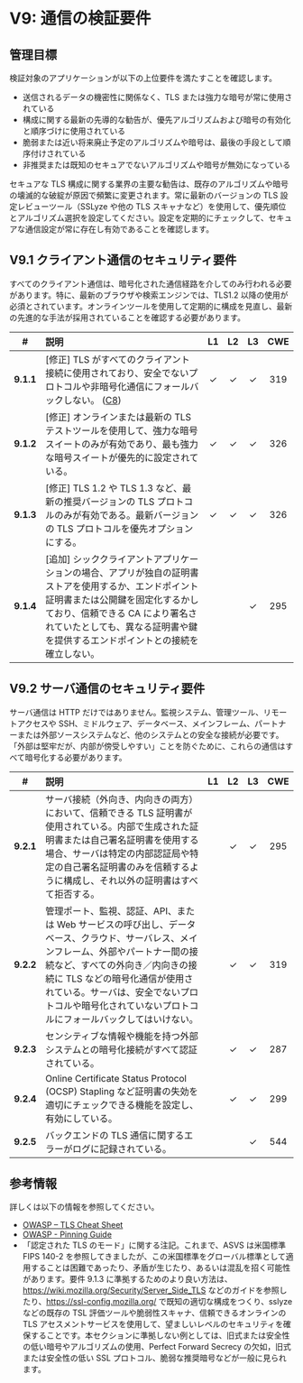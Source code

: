 # V9: 通信の検証要件

## 管理目標

検証対象のアプリケーションが以下の上位要件を満たすことを確認します。

* 送信されるデータの機密性に関係なく、TLS または強力な暗号が常に使用されている
* 構成に関する最新の先導的な勧告が、優先アルゴリズムおよび暗号の有効化と順序づけに使用されている
* 脆弱または近い将来廃止予定のアルゴリズムや暗号は、最後の手段として順序付けされている
* 非推奨または既知のセキュアでないアルゴリズムや暗号が無効になっている

セキュアな TLS 構成に関する業界の主要な勧告は、既存のアルゴリズムや暗号の壊滅的な破綻が原因で頻繁に変更されます。常に最新のバージョンの TLS 設定レビューツール（SSLyze や他の TLS スキャナなど）を使用して、優先順位とアルゴリズム選択を設定してください。設定を定期的にチェックして、セキュアな通信設定が常に存在し有効であることを確認します。

## V9.1 クライアント通信のセキュリティ要件

すべてのクライアント通信は、暗号化された通信経路を介してのみ行われる必要があります。特に、最新のブラウザや検索エンジンでは、TLS1.2 以降の使用が必須とされています。オンラインツールを使用して定期的に構成を見直し、最新の先進的な手法が採用されていることを確認する必要があります。

| # | 説明 | L1 | L2 | L3 | CWE |
| :---: | :--- | :---: | :---:| :---: | :---: |
| **9.1.1** | [修正] TLS がすべてのクライアント接続に使用されており、安全でないプロトコルや非暗号化通信にフォールバックしない。 ([C8](https://owasp.org/www-project-proactive-controls/#div-numbering)) | ✓ | ✓ | ✓ | 319 |
| **9.1.2** | [修正] オンラインまたは最新の TLS テストツールを使用して、強力な暗号スイートのみが有効であり、最も強力な暗号スイートが優先的に設定されている。 | ✓ | ✓ | ✓ | 326 |
| **9.1.3** | [修正] TLS 1.2 や TLS 1.3 など、最新の推奨バージョンの TLS プロトコルのみが有効である。最新バージョンの TLS プロトコルを優先オプションにする。 | ✓ | ✓ | ✓ | 326 |
| **9.1.4** | [追加] シッククライアントアプリケーションの場合、アプリが独自の証明書ストアを使用するか、エンドポイント証明書または公開鍵を固定化するかしており、信頼できる CA により署名されていたとしても、異なる証明書や鍵を提供するエンドポイントとの接続を確立しない。 |   |   | ✓ | 295 |

## V9.2 サーバ通信のセキュリティ要件

サーバ通信は HTTP だけではありません。監視システム、管理ツール、リモートアクセスや SSH、ミドルウェア、データベース、メインフレーム、パートナーまたは外部ソースシステムなど、他のシステムとの安全な接続が必要です。「外部は堅牢だが、内部が傍受しやすい」ことを防ぐために、これらの通信はすべて暗号化する必要があります。

| # | 説明 | L1 | L2 | L3 | CWE |
| :---: | :--- | :---: | :---:| :---: | :---: |
| **9.2.1** | サーバ接続（外向き、内向きの両方）において、信頼できる TLS 証明書が使用されている。内部で生成された証明書または自己署名証明書を使用する場合、サーバは特定の内部認証局や特定の自己署名証明書のみを信頼するように構成し、それ以外の証明書はすべて拒否する。 | | ✓ | ✓ | 295 |
| **9.2.2** | 管理ポート、監視、認証、API、または Web サービスの呼び出し、データベース、クラウド、サーバレス、メインフレーム、外部やパートナー間の接続など、すべての外向き／内向きの接続に TLS などの暗号化通信が使用されている。サーバは、安全でないプロトコルや暗号化されていないプロトコルにフォールバックしてはいけない。 |  | ✓ | ✓ | 319 |
| **9.2.3** | センシティブな情報や機能を持つ外部システムとの暗号化接続がすべて認証されている。 |  | ✓ | ✓ | 287 |
| **9.2.4** | Online Certificate Status Protocol (OCSP) Stapling など証明書の失効を適切にチェックできる機能を設定し、有効にしている。 |  | ✓ | ✓ | 299 |
| **9.2.5** | バックエンドの TLS 通信に関するエラーがログに記録されている。 |  |  | ✓ | 544 |

## 参考情報

詳しくは以下の情報を参照してください。

*  [OWASP – TLS Cheat Sheet](https://cheatsheetseries.owasp.org/cheatsheets/Transport_Layer_Protection_Cheat_Sheet.html)
*  [OWASP - Pinning Guide](https://owasp.org/www-community/controls/Certificate_and_Public_Key_Pinning)
*  「認定された TLS のモード」に関する注記。これまで、ASVS は米国標準 FIPS 140-2 を参照してきましたが、この米国標準をグローバル標準として適用することは困難であったり、矛盾が生じたり、あるいは混乱を招く可能性があります。要件 9.1.3 に準拠するためのより良い方法は、 https://wiki.mozilla.org/Security/Server_Side_TLS などのガイドを参照したり、https://ssl-config.mozilla.org/ で既知の適切な構成をつくり、sslyze などの既存の TSL 評価ツールや脆弱性スキャナ、信頼できるオンラインの TLS アセスメントサービスを使用して、望ましいレベルのセキュリティを確保することです。本セクションに準拠しない例としては、旧式または安全性の低い暗号やアルゴリズムの使用、Perfect Forward Secrecy の欠如，旧式または安全性の低い SSL プロトコル、脆弱な推奨暗号などが一般に見られます。
